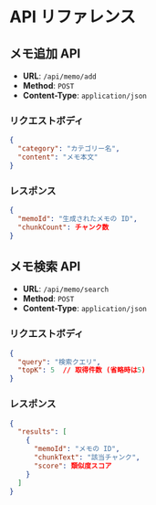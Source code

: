 # API リファレンス

## メモ追加 API

- **URL**: `/api/memo/add`
- **Method**: `POST`
- **Content-Type**: `application/json`

### リクエストボディ

```json
{
  "category": "カテゴリー名",
  "content": "メモ本文"
}
```

### レスポンス

```json
{
  "memoId": "生成されたメモの ID",
  "chunkCount": チャンク数
}
```

## メモ検索 API

- **URL**: `/api/memo/search`
- **Method**: `POST`
- **Content-Type**: `application/json`

### リクエストボディ

```json
{
  "query": "検索クエリ",
  "topK": 5  // 取得件数 (省略時は5)
}
```

### レスポンス

```json
{
  "results": [
    {
      "memoId": "メモの ID",
      "chunkText": "該当チャンク",
      "score": 類似度スコア
    }
  ]
}
```